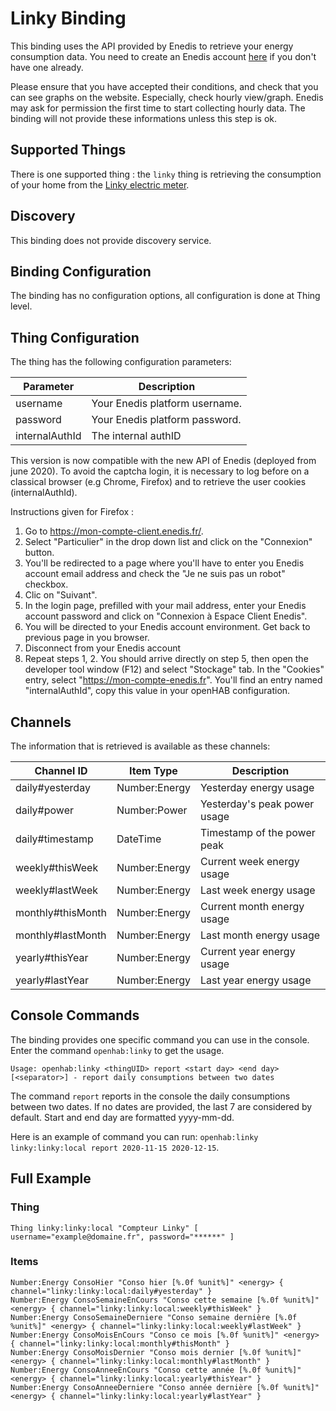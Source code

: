 # Linky Binding

This binding uses the API provided by Enedis to retrieve your energy consumption data.
You need to create an Enedis account [here](https://espace-client-connexion.enedis.fr/auth/UI/Login?realm=particuliers) if you don't have one already.

Please ensure that you have accepted their conditions, and check that you can see graphs on the website.
Especially, check hourly view/graph. Enedis may ask for permission the first time to start collecting hourly data. 
The binding will not provide these informations unless this step is ok.

## Supported Things

There is one supported thing : the `linky` thing is retrieving the consumption of your home from the [Linky electric meter](https://www.enedis.fr/linky-compteur-communicant).

## Discovery

This binding does not provide discovery service.

## Binding Configuration

The binding has no configuration options, all configuration is done at Thing level.

## Thing Configuration

The thing has the following configuration parameters:

| Parameter      | Description                    |
|----------------|--------------------------------|
| username       | Your Enedis platform username. |
| password       | Your Enedis platform password. |
| internalAuthId | The internal authID            |

This version is now compatible with the new API of Enedis (deployed from june 2020).
To avoid the captcha login, it is necessary to log before on a classical browser (e.g Chrome, Firefox) and to retrieve the user cookies (internalAuthId).

Instructions given for Firefox : 

1. Go to https://mon-compte-client.enedis.fr/.
2. Select "Particulier" in the drop down list and click on the "Connexion" button.
3. You'll be redirected to a page where you'll have to enter you Enedis account email address and check the "Je ne suis pas un robot" checkbox.
4. Clic on "Suivant".
5. In the login page, prefilled with your mail address, enter your Enedis account password and click on "Connexion à Espace Client Enedis".
6. You will be directed to your Enedis account environment. Get back to previous page in you browser.
7. Disconnect from your Enedis account
8. Repeat steps 1, 2. You should arrive directly on step 5, then open the developer tool window (F12) and select "Stockage" tab. In the "Cookies" entry, select "https://mon-compte-enedis.fr". You'll find an entry named "internalAuthId", copy this value in your openHAB configuration.

## Channels

The information that is retrieved is available as these channels:

| Channel ID        | Item Type     | Description                  |
|-------------------|---------------|------------------------------|
| daily#yesterday   | Number:Energy | Yesterday energy usage       |
| daily#power       | Number:Power  | Yesterday's peak power usage |
| daily#timestamp   | DateTime      | Timestamp of the power peak  |
| weekly#thisWeek   | Number:Energy | Current week energy usage    |
| weekly#lastWeek   | Number:Energy | Last week energy usage       |
| monthly#thisMonth | Number:Energy | Current month energy usage   |
| monthly#lastMonth | Number:Energy | Last month energy usage      |
| yearly#thisYear   | Number:Energy | Current year energy usage    |
| yearly#lastYear   | Number:Energy | Last year energy usage       |

## Console Commands

The binding provides one specific command you can use in the console.
Enter the command `openhab:linky` to get the usage.

```
Usage: openhab:linky <thingUID> report <start day> <end day> [<separator>] - report daily consumptions between two dates
```

The command `report` reports in the console the daily consumptions between two dates.
If no dates are provided, the last 7 are considered by default.
Start and end day are formatted yyyy-mm-dd.

Here is an example of command you can run: `openhab:linky linky:linky:local report 2020-11-15 2020-12-15`.

## Full Example

### Thing

```
Thing linky:linky:local "Compteur Linky" [ username="example@domaine.fr", password="******" ]
```

### Items

```
Number:Energy ConsoHier "Conso hier [%.0f %unit%]" <energy> { channel="linky:linky:local:daily#yesterday" }
Number:Energy ConsoSemaineEnCours "Conso cette semaine [%.0f %unit%]" <energy> { channel="linky:linky:local:weekly#thisWeek" }
Number:Energy ConsoSemaineDerniere "Conso semaine dernière [%.0f %unit%]" <energy> { channel="linky:linky:local:weekly#lastWeek" }
Number:Energy ConsoMoisEnCours "Conso ce mois [%.0f %unit%]" <energy> { channel="linky:linky:local:monthly#thisMonth" }
Number:Energy ConsoMoisDernier "Conso mois dernier [%.0f %unit%]" <energy> { channel="linky:linky:local:monthly#lastMonth" }
Number:Energy ConsoAnneeEnCours "Conso cette année [%.0f %unit%]" <energy> { channel="linky:linky:local:yearly#thisYear" }
Number:Energy ConsoAnneeDerniere "Conso année dernière [%.0f %unit%]" <energy> { channel="linky:linky:local:yearly#lastYear" }
```
